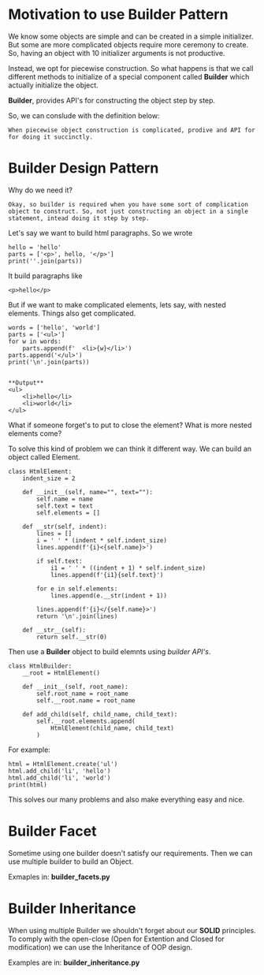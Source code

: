# Motivation to use Builder Pattern

We know some objects are simple and can be created in a simple initializer. But some are more complicated objects require more ceremony to create. So, having an object with 10 initializer arguments is not productive. 

Instead, we opt for piecewise construction. So what happens is that we call different methods to initialize of a special component called **Builder** which actually initialize the object.

**Builder**, provides API's for constructing the object step by step.


So, we can conslude with the definition below:

```
When piecewise object construction is complicated, prodive and API for for doing it succinctly.
```

# Builder Design Pattern

Why do we need it?
```
Okay, so builder is required when you have some sort of complication object to construct. So, not just constructing an object in a single statement, intead doing it step by step.
```


Let's say we want to build html paragraphs. So we wrote 

```
hello = 'hello'
parts = ['<p>', hello, '</p>']
print(''.join(parts))
```

It build paragraphs like

```
<p>hello</p>
```

But if we want to make complicated elements, lets say, with nested elements. Things also get complicated.

```
words = ['hello', 'world']
parts = ['<ul>']
for w in words:
    parts.append(f'  <li>{w}</li>')
parts.append('</ul>')
print('\n'.join(parts))


**Output**
<ul>
    <li>hello</li>
    <li>world</li>
</ul>
```

What if someone forget's to put to close the element? What is more nested elements come?

To solve this kind of problem we can think it different way. We can build an object called Element.

```
class HtmlElement:
    indent_size = 2

    def __init__(self, name="", text=""):
        self.name = name
        self.text = text
        self.elements = []

    def __str(self, indent):
        lines = []
        i = ' ' * (indent * self.indent_size)
        lines.append(f'{i}<{self.name}>')

        if self.text:
            i1 = ' ' * ((indent + 1) * self.indent_size)
            lines.append(f'{i1}{self.text}')

        for e in self.elements:
            lines.append(e.__str(indent + 1))

        lines.append(f'{i}</{self.name}>')
        return '\n'.join(lines)

    def __str__(self):
        return self.__str(0)
```

Then use a **Builder** object to build elemnts using *builder API's*.

```
class HtmlBuilder:
    __root = HtmlElement()

    def __init__(self, root_name):
        self.root_name = root_name
        self.__root.name = root_name

    def add_child(self, child_name, child_text):
        self.__root.elements.append(
            HtmlElement(child_name, child_text)
        )
```

For example:

```
html = HtmlElement.create('ul')
html.add_child('li', 'hello')
html.add_child('li', 'world')
print(html)
```


This solves our many problems and also make everything easy and nice.



# Builder Facet

Sometime using one builder doesn't satisfy our requirements. Then we can use multiple builder to build an Object.

Exmaples in: **builder_facets.py**


# Builder Inheritance

When using multiple Builder we shouldn't forget about our **SOLID** principles. To comply with the open-close (Open for Extention and Closed for modification) we can use the Inheritance of OOP design.

Examples are in: **builder_inheritance.py**